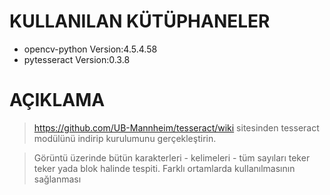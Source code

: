 # KULLANILAN KÜTÜPHANELER
* opencv-python   Version:4.5.4.58
* pytesseract     Version:0.3.8

# AÇIKLAMA
>https://github.com/UB-Mannheim/tesseract/wiki 
> sitesinden tesseract modülünü indirip kurulumunu gerçekleştirin.

>Görüntü üzerinde bütün karakterleri - kelimeleri - tüm sayıları teker teker yada blok halinde tespiti.
Farklı ortamlarda kullanılmasının sağlanması